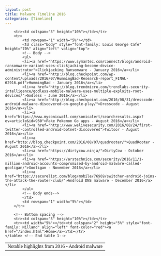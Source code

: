 ```yaml
---
layout: post
title: Malware Timeline 2016
categories: [Timeline]
---
```

<table class="one_canvas" border="0" align="center"> <!-- Start table 1-->
		<!-- Top title -->
		<tr><td colspan="3" class="main_heading" style="font-family: Znikomit" height="10%" align="center">Notable highlights from 2016 - Android malware</td></tr>

		<tr><td colspan="3" height="10%"></td></tr>
		<tr>
			<td rowspan="1" width="5%"></td>
			<td class="body" style="font-family: Louis George Cafe" height="70%" align="left" valign="top">
			<!-- Body -->
			<ul>
			<li><a href="https://www.symantec.com/connect/blogs/android-ransomware-variant-uses-clickjacking-become-device-administrator">Clickjacking Ransomware - January 2016</a></li>
			<li><a href="http://blog.checkpoint.com/wp-content/uploads/2016/07/HummingBad-Research-report_FINAL-62916.pdf">HummingBad - January 2016</a></li>
			<li><a href="http://blog.trendmicro.com/trendlabs-security-intelligence/godless-mobile-malware-uses-multiple-exploits-root-devices/">Godless - June 2016</a></li>
			<li><a href="http://blog.checkpoint.com/2016/08/31/dresscode-android-malware-discovered-on-google-play/">Dresscode - August 2016</a></li>
			<li><a href="https://www.mysonicwall.com/sonicalert/searchresults.aspx?ev=article&id=950">Fake Pokemon Go apps - August 2016</a></li>
			<li><a href="http://www.welivesecurity.com/2016/08/24/first-twitter-controlled-android-botnet-discovered">Twitoor - August 2016</a></li>
			<li><a href="http://blog.checkpoint.com/2016/08/07/quadrooter/">QuadRooter - August 2016</a></li>
			<li><a href="https://dirtycow.ninja/">DirtyCow - October 2016</a></li>
			<li><a href="https://arstechnica.com/security/2016/11/1-million-android-accounts-compromised-by-android-malware-called-gooligan/">Gooligan - November 2016</a></li>
			<li><a href="https://securelist.com/blog/mobile/76969/switcher-android-joins-the-attack-the-router-club/">Android DNS malware - December 2016</a></li>
			</ul>
			<!-- Body ends-->
			</td>
			<td rowspan="1" width="5%"></td>
		</tr>

		<!-- Bottom spacing -->
		<tr><td colspan="3" height="10%"></td></tr>
		<tr><td width="5%"></td><td colspan="2" height="5%" style="font-family: Nilland" align="left" font-color="red"><a href="/index.html">Home</a></td></tr>
	</table> <!-- End table 1-->
